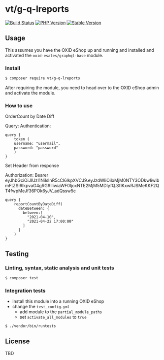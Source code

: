 # vt/g-q-lreports

[![Build Status](https://img.shields.io/travis/com/vt/g-q-lreports/master.svg?style=for-the-badge&logo=travis)](https://travis-ci.com/vt/g-q-lreports) [![PHP Version](https://img.shields.io/packagist/php-v/vt/g-q-lreports.svg?style=for-the-badge)](https://github.com/vt/g-q-lreports) [![Stable Version](https://img.shields.io/packagist/v/vt/g-q-lreports.svg?style=for-the-badge&label=latest)](https://packagist.org/packages/vt/g-q-lreports)

## Usage

This assumes you have the OXID eShop up and running and installed and activated the `oxid-esales/graphql-base` module.

### Install

```bash
$ composer require vt/g-q-lreports
```

After requiring the module, you need to head over to the OXID eShop admin and
activate the module.

### How to use

OrderCount by Date Diff

Query:
    Authentication:

    query {
        token (
        username: "usermail",
        password: "password"
        )
    }

Set Header from response

Authorization: Bearer eyJhbGciOiJIUzI1NiIsInR5cCI6IkpXVCJ9.eyJzdWIiOiIxMjM0NTY3ODkwIiwibmFtZSI6IkpvaG4gRG9lIiwiaWF0IjoxNTE2MjM5MDIyfQ.SflKxwRJSMeKKF2QT4fwpMeJf36POk6yJV_adQssw5c


    query {
        reportCountByDateDiff(
          dateBetween: {
            between:[
              "2021-04-10",
              "2021-04-22 17:00:00"
            ]
          }
        )
    }


## Testing

### Linting, syntax, static analysis and unit tests

```bash
$ composer test
```

### Integration tests

- install this module into a running OXID eShop
- change the `test_config.yml`
  - add module to the `partial_module_paths`
  - set `activate_all_modules` to `true`

```bash
$ ./vendor/bin/runtests
```

## License

TBD
